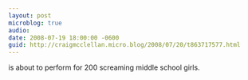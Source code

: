 ```yaml
---
layout: post
microblog: true
audio: 
date: 2008-07-19 18:00:00 -0600
guid: http://craigmcclellan.micro.blog/2008/07/20/t863717577.html
---
```

is about to perform for 200 screaming middle school girls.
